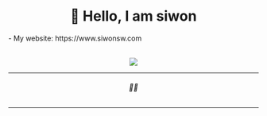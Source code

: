<div align="center">
  
  <h1>👋 Hello, I am siwon</h1>
  
  <div />
  <div align="left">
  - My website: https://www.siwonsw.com
  </div>

  </br>
  
  ![](https://github-readme-stats.vercel.app/api?username=ysw421&theme=rose_pine)

  
<!-- ### 제가 사용하는 언어들입니다. -->
<!-- + PYTHON
+ C
+ JS
+ -> React
+ JAVA (Android Studio) -->

<!-- ###### 비록 아직 많이 부족하지만 앞으로 밝은 미래를 기대해보고 있습니다. -->

<!-- ![Anurag's GitHub stats](https://github-readme-stats.vercel.app/api?username=ysw421&show_icons=true&theme=tokyonight) -->
<!-- <div><img src="data:image/svg+xml,%3Csvg width='1' height='560' xmlns='http://www.w3.org/2000/svg'%3E%3C/svg%3E" /></div> -->
<!-- <table>
  <tr style="border: 0;">
    <td><img src="https://myreadme.vercel.app/api/embed/ysw421?panels=userstatistics,toprepositories,toplanguages,commitgraph" /></td>
    <td><img src="https://github-readme-stats.vercel.app/api/top-langs/?username=ysw421&layout=compact" /> </td>
  </tr>
</table> -->

<!-- ![](https://myreadme.vercel.app/api/embed/ysw421?panels=userstatistics,toplanguages,commitgraph,toprepositories) -->
<!-- [![Top Langs](https://github-readme-stats.vercel.app/api/top-langs/?username=ysw421&layout=compact)](https://github.com/anuraghazra/github-readme-stats) -->
<!-- [![Top Langs](https://github-readme-stats.vercel.app/api/top-langs/?username=ysw421&layout=compact)](https://github.com/anuraghazra/github-readme-stats) -->

  ---

  <h6 style="text-align: center;">🍎🥧</h6>

  ---

</div>
